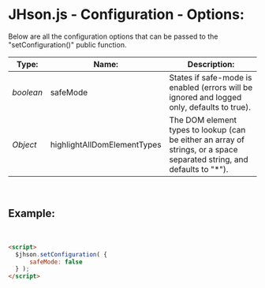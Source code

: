 # JHson.js - Configuration - Options:

Below are all the configuration options that can be passed to the "setConfiguration()" public function.


| Type: | Name: | Description: |
| --- | --- | --- |
| *boolean* | safeMode | States if safe-mode is enabled (errors will be ignored and logged only, defaults to true). |
| *Object* | highlightAllDomElementTypes | The DOM element types to lookup (can be either an array of strings, or a space separated string, and defaults to "*"). |

<br/>


## Example:
<br/>

```markdown
<script> 
  $jhson.setConfiguration( {
      safeMode: false
  } );
</script>
```
